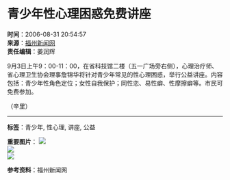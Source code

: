 # 青少年性心理困惑免费讲座

**时间**：2006-08-31 20:54:57  
**来源**：[福州新闻网](http://www.fznews.com.cn)  
**责任编辑**：姜润辉  

9月3日上午9：00-11：00，在省科技馆二楼（五一广场旁右侧），心理治疗师、省心理卫生协会理事詹锦华将针对青少年常见的性心理困惑，举行公益讲座。内容包括：青少年性角色定位；女性自我保护；同性恋、易性癖、性摩擦癖等。市民可免费参加。

（辛里）

---

**标签**：青少年, 性心理, 讲座, 公益

**重要图片**：
![](http://img2.fznews.com.cn/cms/cfcd20/20150207/14232975124939.jpg)  
![](http://img2.fznews.com.cn/cms/cfcd20/20141209/14181116821129.jpg)  
![](http://img2.fznews.com.cn/cms/cfcd20/20150202/1422864118213.png)  

**参考资料**：福州新闻网